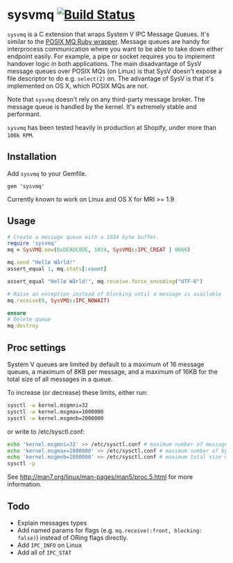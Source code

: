 # sysvmq [![Build Status](https://travis-ci.org/Sirupsen/sysvmq.png?branch=v0.1.0)](https://travis-ci.org/Sirupsen/sysvmq)

`sysvmq` is a C extension that wraps System V IPC Message Queues. It's similar
to the [POSIX MQ Ruby wrapper](https://github.com/Sirupsen/posix-mqueue).
Message queues are handy for interprocess communication where you want to be
able to take down either endpoint easily. For example, a pipe or socket requires
you to implement handover logic in both applications. The main disadvantage of
SysV message queues over POSIX MQs (on Linux) is that SysV doesn't expose a file
descriptor to do e.g. `select(2)` on. The advantage of SysV is that it's
implemented on OS X, which POSIX MQs are not.

Note that `sysvmq` doesn't rely on any third-party message broker. The message
queue is handled by the kernel. It's extremely stable and performant.

`sysvmq` has been tested heavily in production at Shopify, under more than `100k
RPM`.

## Installation

Add `sysvmq` to your Gemfile.

`gem 'sysvmq'`

Currently known to work on Linux and OS X for MRI >= 1.9

## Usage

```ruby
# Create a message queue with a 1024 byte buffer.
require 'sysvmq'
mq = SysVMQ.new(0xDEADC0DE, 1024, SysVMQ::IPC_CREAT | 0666)

mq.send "Hellø Wårld!"
assert_equal 1, mq.stats[:count]

assert_equal "Hellø Wårld!", mq.receive.force_encoding("UTF-8")

# Raise an exception instead of blocking until a message is available
mq.receive(0, SysVMQ::IPC_NOWAIT)

ensure
# Delete queue
mq.destroy
```

## Proc settings

System V queues are limited by default to a maximum of 16 message queues, a maximum of 8KB per message, and a maximum of 16KB for the total size of all messages in a queue.

To increase (or decrease) these limits, either run:

```sh
sysctl -w kernel.msgmni=32
sysctl -w kernel.msgmax=1000000
sysctl -w kernel.msgmnb=2000000
```

or write to /etc/sysctl.conf:

```sh
echo 'kernel.msgmni=32' >> /etc/sysctl.conf # maximum number of message queues
echo 'kernel.msgmax=1000000' >> /etc/sysctl.conf # maximum number of bytes per message
echo 'kernel.msgmnb=2000000' >> /etc/sysctl.conf # maximum total size of all messages in a queue
sysctl -p
```

See http://man7.org/linux/man-pages/man5/proc.5.html for more information.

## Todo

* Explain messages types
* Add named params for flags (e.g. `mq.receive(:front, blocking: false)`)
  instead of ORing flags directly.
* Add `IPC_INFO` on Linux
* Add all of `IPC_STAT`

